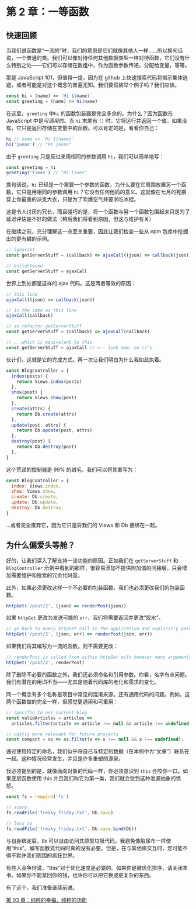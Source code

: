 # 第 2 章：一等函数

## 快速回顾

当我们说函数是“一流的”时，我们的意思是它们就像其他人一样......所以换句话说，一个普通的类。我们可以像对待任何其他数据类型一样对待函数，它们没有什么特别之处——它们可以存储在数组中，作为函数参数传递，分配给变量，等等。

那是 JavaScript 101，但值得一提，因为在 github 上快速搜索代码将揭示集体逃避，或者可能是对这个概念的普遍无知。我们要假装举个例子吗？我们应该。

```js
const hi = (name) => `Hi ${name}`
const greeting = (name) => hi(name)
```

在这里，`greeting` 中`hi` 的函数包装器是完全多余的。为什么？因为函数在 JavaScript 中是*可调用的*。当 `hi` 末尾有 `()` 时，它将运行并返回一个值。如果没有，它只是返回存储在变量中的函数。可以肯定的是，看看你自己：

```js
hi // name => `Hi ${name}`
hi('jonas') // "Hi jonas"
```

由于 `greeting` 只是反过来用相同的参数调用 `hi`，我们可以简单地写：

```js
const greeting = hi
greeting('times') // "Hi times"
```

换句话说，`hi` 已经是一个需要一个参数的函数，为什么要在它周围放置另一个函数，它只是用相同的参数调用 `hi`？它没有任何他妈的意义。这就像在七月的死期穿上你最重的派克大衣，只是为了吹爆空气并要求吃冰棍。

这是令人讨厌的冗长，而且碰巧的是，将一个函数与另一个函数包围起来只是为了延迟评估是不好的做法（稍后我们将看到原因，但这与维护有关）

在继续之前，充分理解这一点至关重要，因此让我们检查一些从 npm 包库中挖掘出的更有趣的示例。

```js
// ignorant
const getServerStuff = (callback) => ajaxCall((json) => callback(json))

// enlightened
const getServerStuff = ajaxCall
```

世界上到处都是这样的 ajax 代码。这是两者等效的原因：

```js
// this line
ajaxCall((json) => callback(json))

// is the same as this line
ajaxCall(callback)

// so refactor getServerStuff
const getServerStuff = (callback) => ajaxCall(callback)

// ...which is equivalent to this
const getServerStuff = ajaxCall // <-- look mum, no ()'s
```

伙计们，这就是它的完成方式。再一次让我们明白为什么我如此执着。

```js
const BlogController = {
  index(posts) {
    return Views.index(posts)
  },
  show(post) {
    return Views.show(post)
  },
  create(attrs) {
    return Db.create(attrs)
  },
  update(post, attrs) {
    return Db.update(post, attrs)
  },
  destroy(post) {
    return Db.destroy(post)
  },
}
```

这个荒谬的控制器是 99% 的绒毛。我们可以将其重写为：

```js
const BlogController = {
  index: Views.index,
  show: Views.show,
  create: Db.create,
  update: Db.update,
  destroy: Db.destroy,
}
```

...或者完全废弃它，因为它只是将我们的 Views 和 Db 捆绑在一起。

## 为什么偏爱头等舱？

好的，让我们深入了解支持一流功能的原因。正如我们在 `getServerStuff` 和 `BlogController` 示例中看到的那样，很容易添加不提供附加值的间接层，只会增加需要维护和搜索的冗余代码量。

此外，如果必须更改这样一个不必要的包装函数，我们也必须更改我们的包装函数。

```js
httpGet('/post/2', (json) => renderPost(json))
```

如果 `httpGet` 更改为发送可能的 `err`，我们将需要返回并更改“胶水”。

```js
// go back to every httpGet call in the application and explicitly pass err along.
httpGet('/post/2', (json, err) => renderPost(json, err))
```

如果我们将其编写为一流的函数，则不需要更改：

```js
// renderPost is called from within httpGet with however many arguments it wants
httpGet('/post/2', renderPost)
```

除了删除不必要的函数之外，我们还必须命名和引用参数。你看，名字有点问题。我们有潜在的用词不当——尤其是随着代码库的老化和需求的变化。

同一个概念有多个名称是项目中常见的混淆来源。还有通用代码的问题。例如，这两个函数做的完全一样，但感觉更通用和可重用：

```js
// specific to our current blog
const validArticles = articles =>
  articles.filter(article => article !== null && article !== undefined),

// vastly more relevant for future projects
const compact = xs => xs.filter(x => x !== null && x !== undefined);
```

通过使用特定的命名，我们似乎将自己与特定的数据（在本例中为“文章”）联系在一起。这种情况经常发生，并且是许多重塑的源泉。

我必须提到的是，就像面向对象的代码一样，你必须意识到 `this` 会咬你一口。如果底层函数使用 this 并且我们称它为第一类，我们就会受到这种泄漏抽象的愤怒。

```js
const fs = require('fs')

// scary
fs.readFile('freaky_friday.txt', Db.save)

// less so
fs.readFile('freaky_friday.txt', Db.save.bind(Db))
```

与自身绑定后，`Db` 可以自由访问其原型垃圾代码。我避免像脏尿布一样使用“this”。编写函数式代码时真的没有必要。但是，在与其他库交互时，您可能不得不默许我们周围的疯狂世界。

有些人会争辩说，“this”对于优化速度是必要的。如果你是微优化排序，请关闭本书。如果你不能拿回你的钱，也许你可以把它换成更复杂的东西。

有了这个，我们准备继续前进。

[第 03 章：纯粹的幸福，纯粹的功能](ch03.md)
